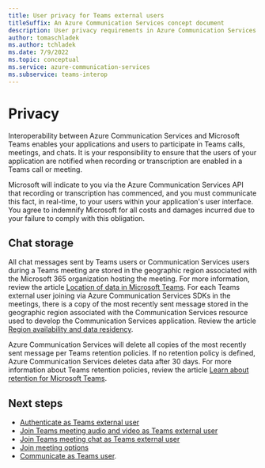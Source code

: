 ```yaml
---
title: User privacy for Teams external users
titleSuffix: An Azure Communication Services concept document
description: User privacy requirements in Azure Communication Services support for Teams external users
author: tomaschladek
ms.author: tchladek
ms.date: 7/9/2022
ms.topic: conceptual
ms.service: azure-communication-services
ms.subservice: teams-interop
---
```


# Privacy
Interoperability between Azure Communication Services and Microsoft Teams enables your applications and users to participate in Teams calls, meetings, and chats. It is your responsibility to ensure that the users of your application are notified when recording or transcription are enabled in a Teams call or meeting.

Microsoft will indicate to you via the Azure Communication Services API that recording or transcription has commenced, and you must communicate this fact, in real-time, to your users within your application's user interface. You agree to indemnify Microsoft for all costs and damages incurred due to your failure to comply with this obligation.

## Chat storage

All chat messages sent by Teams users or Communication Services users during a Teams meeting are stored in the geographic region associated with the Microsoft 365 organization hosting the meeting. For more information, review the article [Location of data in Microsoft Teams](/microsoftteams/location-of-data-in-teams). For each Teams external user joining via Azure Communication Services SDKs in the meetings, there is a copy of the most recently sent message stored in the geographic region associated with the Communication Services resource used to develop the Communication Services application. Review the article [Region availability and data residency](./privacy.md).

Azure Communication Services will delete all copies of the most recently sent message per Teams retention policies. If no retention policy is defined, Azure Communication Services deletes data after 30 days. For more information about Teams retention policies, review the article [Learn about retention for Microsoft Teams](/microsoft-365/compliance/retention-policies-teams).

## Next steps

- [Authenticate as Teams external user](../../../quickstarts/identity/access-tokens.md)
- [Join Teams meeting audio and video as Teams external user](../../../quickstarts/voice-video-calling/get-started-teams-interop.md)
- [Join Teams meeting chat as Teams external user](../../../quickstarts/chat/meeting-interop.md)
- [Join meeting options](../../../how-tos/calling-sdk/teams-interoperability.md)
- [Communicate as Teams user](../../teams-endpoint.md).
